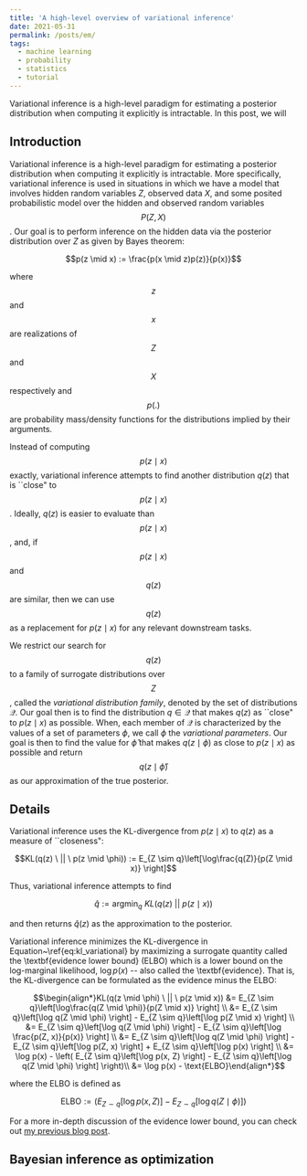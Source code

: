 ```yaml
---
title: 'A high-level overview of variational inference'
date: 2021-05-31
permalink: /posts/em/
tags:
  - machine learning
  - probability
  - statistics
  - tutorial
---
```


Variational inference is a high-level paradigm for estimating a posterior distribution when computing it explicitly is intractable.  In this post, we will 

Introduction
------------

Variational inference is a high-level paradigm for estimating a posterior distribution when computing it explicitly is intractable.  More specifically, variational inference is used in situations in which we have a model that involves hidden random variables $Z$, observed data $X$, and some posited probabilistic model over the hidden and observed random variables $$P(Z, X)$$. Our goal is to perform inference on the hidden data via the posterior distribution over $Z$ as given by Bayes theorem:

$$p(z \mid x) := \frac{p(x \mid z)p(z)}{p(x)}$$

where $$z$$ and $$x$$ are realizations of $$Z$$ and $$X$$ respectively and $$p(.)$$ are probability mass/density functions for the distributions implied by their arguments.

Instead of computing $$p(z \mid x)$$ exactly, variational inference attempts to find another distribution $q(z)$ that is ``close" to $$p(z \mid x)$$.  Ideally, $q(z)$ is easier to evaluate than $$p(z \mid x)$$, and, if $$p(z \mid x)$$ and $$q(z)$$ are similar, then we can use $$q(z)$$ as a replacement for $p(z \mid x)$ for any relevant downstream tasks.  

We restrict our search for $$q(z)$$ to a family of surrogate distributions over $$Z$$, called the *variational distribution family*, denoted by the set of distributions $\mathcal{Q}$.  Our goal then is to find the distribution $q \in \mathcal{Q}$ that makes $q(z)$ as ``close" to $p(z \mid x)$ as possible.    When, each member of $\mathcal{Q}$ is characterized by the values of a set of parameters $\phi$, we call $\phi$ the *variational parameters*.  Our goal is then to find the value for $\hat{\phi}$ that makes $q(z \mid \phi)$ as close to $p(z \mid x)$ as possible
and return $$q(z \mid \hat{\phi})$$ as our approximation of the true posterior.


Details
--------

Variational inference uses the KL-divergence from $p(z \mid x)$ to $q(z)$ as a measure of ``closeness":

$$KL(q(z) \ || \ p(z \mid \phi)) := E_{Z \sim q}\left[\log\frac{q(Z)}{p(Z \mid x)} \right]$$

Thus, variational inference attempts to find 

$$\hat{q} := \text{argmin}_q \ KL(q(z) \ || \ p(z \mid x))$$

and then returns $\hat{q}(z)$ as the approximation to the posterior.

Variational inference minimizes the KL-divergence in Equation~\ref{eq:kl_variational} by maximizing a surrogate quantity called the \textbf{evidence lower bound} (ELBO) which is a lower bound on the log-marginal likelihood, $\log p(x)$ -- also called the \textbf{evidence}.  That is, the KL-divergence can be formulated as the evidence minus the ELBO:

$$\begin{align*}KL(q(z \mid \phi) \ || \ p(z \mid x)) &= E_{Z \sim q}\left[\log\frac{q(Z \mid \phi)}{p(Z \mid x)} \right] \\ &= E_{Z \sim q}\left[\log q(Z \mid \phi) \right] - E_{Z \sim q}\left[\log p(Z \mid x) \right] \\ &= E_{Z \sim q}\left[\log q(Z \mid \phi) \right] - E_{Z \sim q}\left[\log \frac{p(Z, x)}{p(x)} \right] \\ &= E_{Z \sim q}\left[\log q(Z \mid \phi) \right] -  E_{Z \sim q}\left[\log p(Z, x) \right] + E_{Z \sim q}\left[\log p(x) \right]  \\ &=  \log p(x) - \left( E_{Z \sim q}\left[\log p(x, Z) \right] - E_{Z \sim q}\left[\log q(Z \mid \phi) \right]  \right)\\ &= \log p(x) - \text{ELBO}\end{align*}$$

where the ELBO is defined as

$$\text{ELBO} :=  \left( E_{Z \sim q}\left[\log p(x, Z) \right] - E_{Z \sim q}\left[\log q(Z \mid \phi) \right]  \right)$$

For a more in-depth discussion of the evidence lower bound, you can check out [my previous blog post](https://mbernste.github.io/posts/elbo/).

Bayesian inference as optimization
-------------------------


